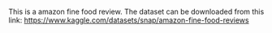 This is a amazon fine food review. 
The dataset can be downloaded from this link: https://www.kaggle.com/datasets/snap/amazon-fine-food-reviews
